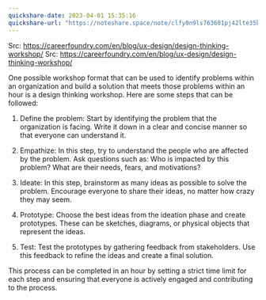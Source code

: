 ```yaml
---
quickshare-date: 2023-04-01 15:35:16
quickshare-url: "https://noteshare.space/note/clfy0n9ls763601pj42lte35k#XcB8Enhi3aSVc4uLMcjl5z0Pl6Oixvd1GFfdSJ91Ndc"
---
```

Src:
https://careerfoundry.com/en/blog/ux-design/design-thinking-workshop/
Src:
https://careerfoundry.com/en/blog/ux-design/design-thinking-workshop/

One possible workshop format that can be used to identify problems within an organization and build a solution that meets those problems within an hour is a design thinking workshop. Here are some steps that can be followed:

1.  Define the problem: Start by identifying the problem that the organization is facing. Write it down in a clear and concise manner so that everyone can understand it.
    
2.  Empathize: In this step, try to understand the people who are affected by the problem. Ask questions such as: Who is impacted by this problem? What are their needs, fears, and motivations?
    
3.  Ideate: In this step, brainstorm as many ideas as possible to solve the problem. Encourage everyone to share their ideas, no matter how crazy they may seem.
    
4.  Prototype: Choose the best ideas from the ideation phase and create prototypes. These can be sketches, diagrams, or physical objects that represent the ideas.
    
5.  Test: Test the prototypes by gathering feedback from stakeholders. Use this feedback to refine the ideas and create a final solution.
    

This process can be completed in an hour by setting a strict time limit for each step and ensuring that everyone is actively engaged and contributing to the process.



